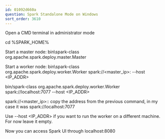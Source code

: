 ```yaml
---
id: 01092d660a
question: Spark Standalone Mode on Windows
sort_order: 3610
---
```


Open a CMD terminal in administrator mode

cd %SPARK_HOME%

Start a master node: bin\spark-class org.apache.spark.deploy.master.Master

Start a worker node: bin\spark-class org.apache.spark.deploy.worker.Worker spark://<master_ip>:<port> --host <IP_ADDR>

bin/spark-class org.apache.spark.deploy.worker.Worker spark://localhost:7077 --host <IP_ADDR>

spark://<master_ip>:<port>: copy the address from the previous command, in my case it was spark://localhost:7077

Use --host <IP_ADDR> if you want to run the worker on a different machine. For now leave it empty.

Now you can access Spark UI through localhost:8080

